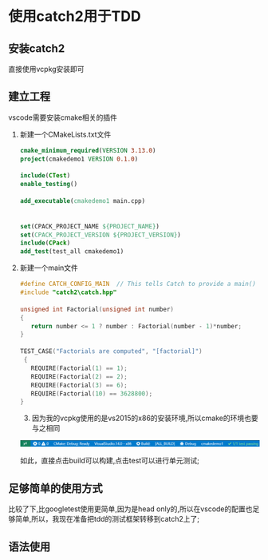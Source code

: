 # 使用catch2用于TDD

## 安装catch2

直接使用vcpkg安装即可

## 建立工程

vscode需要安装cmake相关的插件

1. 新建一个CMakeLists.txt文件	

   ```cmake
   cmake_minimum_required(VERSION 3.13.0)
   project(cmakedemo1 VERSION 0.1.0)
   
   include(CTest)
   enable_testing()
   
   add_executable(cmakedemo1 main.cpp)
   
   
   set(CPACK_PROJECT_NAME ${PROJECT_NAME})
   set(CPACK_PROJECT_VERSION ${PROJECT_VERSION})
   include(CPack)
   add_test(test_all cmakedemo1)
   ```

2. 新建一个main文件

   ```c++
   #define CATCH_CONFIG_MAIN  // This tells Catch to provide a main() - only do this in one cpp file
   #include "catch2\catch.hpp"
    
   unsigned int Factorial(unsigned int number)
   {
      return number <= 1 ? number : Factorial(number - 1)*number;
   }  
      
   TEST_CASE("Factorials are computed", "[factorial]")
    {    
      REQUIRE(Factorial(1) == 1);   
      REQUIRE(Factorial(2) == 2);    
      REQUIRE(Factorial(3) == 6);   
      REQUIRE(Factorial(10) == 3628800); 
   }
   
   ```

   3. 因为我的vcpkg使用的是vs2015的x86的安装环境,所以cmake的环境也要与之相同

   ![1564222128519](assets/1564222128519.png)

   如此，直接点击build可以构建,点击test可以进行单元测试;



## 足够简单的使用方式

比较了下,比googletest使用更简单,因为是head only的,所以在vscode的配置也足够简单,所以，我现在准备把tdd的测试框架转移到catch2上了;

## 语法使用


